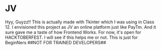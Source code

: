 # JV
Hyy, Guyzz!!
This is actually made with Tkinter which I was using in Class 12.
I envisioned this project as JV an online platform just like PayTm. 
And it sure gave me a taste of how Frontend Works.
For now, it's open for HACKTOBERFEST. I will see if this helps me or not. 
This is just for BeginNers ##NOT FOR TRAINED DEVELOPERS##
